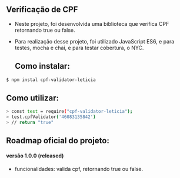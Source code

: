   ## Verificação de CPF 

- Neste projeto, foi desenvolvida uma biblioteca que verifica CPF retornando true ou false. 
- Para realização desse projeto, foi utilizado JavaScript ES6, e para testes, mocha e chai, e para testar cobertura, o NYC. 


  ## **Como instalar:** 
```sh
$ npm instal cpf-validator-leticia
```

  ## **Como utilizar:** 
```sh
> const test = require("cpf-validator-leticia"); 
> test.cpfValidator('46083135842')
> // return "true"
```

  ## **Roadmap oficial do projeto:**
  #### versão 1.0.0 (released)
  - funcionalidades: valida cpf, retornando true ou false.